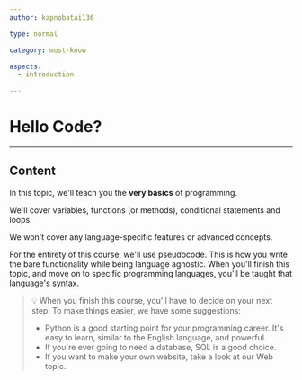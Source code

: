 ```yaml
---
author: kapnobatai136

type: normal

category: must-know

aspects:
  - introduction

---
```


# Hello Code?

---
## Content

In this topic, we'll teach you the **very basics** of programming.

We'll cover variables, functions (or methods), conditional statements and loops.

We won't cover any language-specific features or advanced concepts.

For the entirety of this course, we'll use pseudocode. This is how you write the bare functionality while being language agnostic. When you'll finish this topic, and move on to specific programming languages, you'll be taught that language's [syntax](https://enki.com/glossary/general/syntax).

> 💡 When you finish this course, you'll have to decide on your next step. To make things easier, we have some suggestions:
> - Python is a good starting point for your programming career. It's easy to learn, similar to the English language, and powerful.
> - If you're ever going to need a database, SQL is a good choice.
> - If you want to make your own website, take a look at our Web topic.
